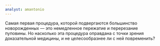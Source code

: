 ```yaml
---
analyst: amantonio
---
```


Самая первая процедура, которой подвергаются большинство новорожденных — это немедленное пережатие и перерезание пуповины. Но насколько эта процедура оправдана с точки зрения доказательной медицины, и не целесообразнее ли с ней повременить?
